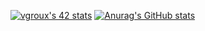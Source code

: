[![vgroux's 42 stats](https://badge42.vercel.app/api/v2/claipq0zz00500fmjudf825b5/stats?cursusId=21&coalitionId=192)](https://github.com/JaeSeoKim/badge42)
[![Anurag's GitHub stats](https://github-readme-stats.vercel.app/api?username=ComradeGroux)](https://github.com/anuraghazra/github-readme-stats)
